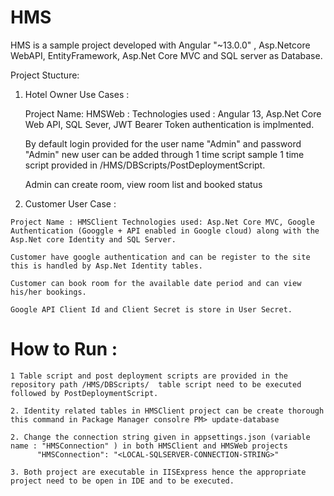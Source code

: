 # HMS
HMS is a sample project developed with Angular "~13.0.0" , Asp.Netcore WebAPI, EntityFramework, Asp.Net Core MVC and SQL server as Database.

Project Stucture:

1. Hotel Owner Use Cases :

    Project Name: HMSWeb : Technologies used : Angular 13, Asp.Net Core Web API, SQL Sever, JWT Bearer Token authentication is implmented.
  
    By default login provided for the user name "Admin" and password "Admin" new user can be added through  1 time script sample 1 time script provided in /HMS/DBScripts/PostDeploymentScript.
  
    Admin can create room, view room list and booked status
  
  
  2. Customer User Case : 
  
    Project Name : HMSClient Technologies used: Asp.Net Core MVC, Google Authentication (Googgle + API enabled in Google cloud) along with the Asp.Net core Identity and SQL Server.
    
    Customer have google authentication and can be register to the site this is handled by Asp.Net Identity tables.
    
    Customer can book room for the available date period and can view his/her bookings.
    
    Google API Client Id and Client Secret is store in User Secret.
    
    
   # How to Run :
    
    1 Table script and post deployment scripts are provided in the repository path /HMS/DBScripts/  table script need to be executed  followed by PostDeploymentScript.
    
    2. Identity related tables in HMSClient project can be create thorough this command in Package Manager consolre PM> update-database
    
    2. Change the connection string given in appsettings.json (variable name : "HMSConnection" ) in both HMSClient and HMSWeb projects
          "HMSConnection": "<LOCAL-SQLSERVER-CONNECTION-STRING>"
          
    3. Both project are executable in IISExpress hence the appropriate project need to be open in IDE and to be executed.
    
    
